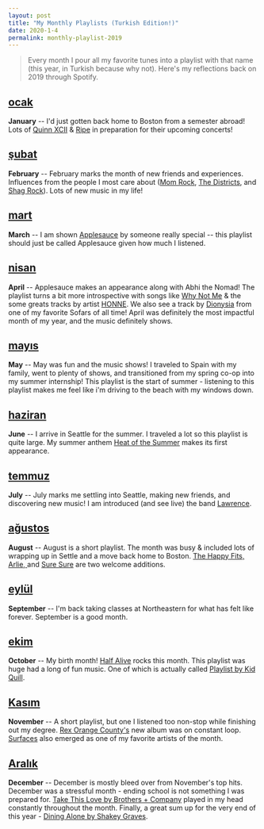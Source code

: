 ```yaml
---
layout: post
title: "My Monthly Playlists (Turkish Edition!)"
date: 2020-1-4
permalink: monthly-playlist-2019
---
```


> Every month I pour all my favorite tunes into a playlist with that name (this year, in Turkish because why not). Here's my reflections back on 2019 through Spotify.

## [ocak](https://open.spotify.com/playlist/6UKHwCMYwRmij4ibqBYzQA?si=CRJqKstzQhmeBWO8nLXnBg)

**January** -- I'd just gotten back home to Boston from a semester abroad! Lots of [Quinn XCII](https://open.spotify.com/artist/3ApUX1o6oSz321MMECyIYd?si=AUdir2G2S5aiohkjJUUcXw) & [Ripe](https://open.spotify.com/artist/19lQ2rJLlP71FOKESiMNJT?si=eU-RzMhtQK2pyl-2uF2Hxw) in preparation for their upcoming concerts!

## [şubat](https://open.spotify.com/playlist/7jOKuLZ4IATEJmId3ebCm3?si=T2c3fSQJSXePcEjOSOm5tg)

**February** -- February marks the month of new friends and experiences. Influences from the people I most care about ([Mom Rock](https://open.spotify.com/artist/6xwv9O4HYAqPMp1bbSqufi?si=E-7K8GKbRfKYmwVN5KirNQ), [The Districts](https://open.spotify.com/artist/3HZgaiR960RFqx9d4LPraD?si=VQoB-_ymQFacv7QFQe2FZQ), and [Shag Rock](https://open.spotify.com/artist/0SJxTOELZJa2Cf19TjNEfm?si=jbsUtrn0SOWUpSLvh0oZdA)). Lots of new music in my life!

## [mart](https://open.spotify.com/playlist/4kAyMOSRWqufbPrqpdsnAg?si=gn5K1WQXSpuKAzCwZgslTg)

**March** -- I am shown [Applesauce](https://open.spotify.com/track/2bsTfDQBc5kmDReErSCrtD?si=WahooIoQQrefYzYqCMcBng) by someone really special -- this playlist should just be called Applesauce given how much I listened.

## [nisan](https://open.spotify.com/playlist/4co9gLLFFkSygUoJ0UzKiV?si=LjLUiz10SBKL3tT5P2XhBw)

**April** -- Applesauce makes an appearance along with Abhi the Nomad! The playlist turns a bit more introspective with songs like [Why Not Me](https://open.spotify.com/track/1gewwJHPkvysxLEGgOKQuB?si=TPOOWxnlTG6UPQFL5jGFeg) & the some greats tracks by artist [HONNE](https://open.spotify.com/artist/0Vw76uk7P8yVtTClWyOhac?si=nFX02UmpTh2XrI8R4j2fvQ). We also see a track by [Dionysia](https://open.spotify.com/artist/5MJRmOUoZK7vJxcvsXYdQQ?si=hSYZtShiTCivXEComZPgQw) from one of my favorite Sofars of all time! April was definitely the most impactful month of my year, and the music definitely shows.

## [mayıs](https://open.spotify.com/playlist/5pLtO3pMyyfvrHQkcjJcx4?si=-SWUaCxfTS-0cC140gZZdQ)

**May** -- May was fun and the music shows! I traveled to Spain with my family, went to plenty of shows, and transitioned from my spring co-op into my summer internship! This playlist is the start of summer - listening to this playlist makes me feel like i'm driving to the beach with my windows down.

## [haziran](https://open.spotify.com/playlist/5OvNZ8NC3jS9S8RrbD1qdX?si=t0yCvY2CTJmSm3j3gfniag)

**June** -- I arrive in Seattle for the summer. I traveled a lot so this playlist is quite large. My summer anthem [Heat of the Summer](https://open.spotify.com/track/649o53ULWYN1y7V2OI5kgo?si=_sTqTTTAQkOsmWtOW9xvog) makes its first appearance.

## [temmuz](https://open.spotify.com/playlist/3nsrAJ9mpBPo2BeO2HoigJ?si=Li8a5dHvQIOwchO1kMHJ-A)

**July** -- July marks me settling into Seattle, making new friends, and discovering new music! I am introduced (and see live) the band [Lawrence](https://open.spotify.com/playlist/3nsrAJ9mpBPo2BeO2HoigJ?si=DTFreb_tSCC9hOjT9RGiUw).

## [ağustos](https://open.spotify.com/playlist/2jvJkfIwlFMSVSycofM2Xr?si=mz82qccbREmM8nEIXF5m2Q)

**August** -- August is a short playlist. The month was busy & included lots of wrapping up in Settle and a move back home to Boston. [The Happy Fits, ](https://open.spotify.com/artist/73rPcaYEhBd0UuVZBqqyQJ?si=DcLExG5bTDGED6zJo07zyQ) [Arlie, ](https://open.spotify.com/artist/6Bllzm0olEwqGwPujaLiuA?si=dqP1PS3uQuSyv86zfqRSxg) and [Sure Sure](https://open.spotify.com/artist/1anAI9P9iSzc9qzLv6AtHZ?si=CJGE4_iaTYikxR4a-3NzXQ) are two welcome additions.

## [eylül](https://open.spotify.com/playlist/5nFlfBFjsJtoLUzNdfYbV4?si=vNmkt5tnRKegYBLJc6dsFg)

**September** -- I'm back taking classes at Northeastern for what has felt like forever. September is a good month.

## [ekim](https://open.spotify.com/playlist/53VbOgwMiMnnSYpYgmEsp0?si=lZH-KFpWRj-Qw1TC_I8suQ)

**October** -- My birth month! [Half Alive](https://open.spotify.com/artist/7sOR7gk6XUlGnxj3p9F54k?si=BEZYkIeoTz-pU4urZnttNg) rocks this month. This playlist was huge had a long of fun music. One of which is actually called [Playlist by Kid Quill](https://open.spotify.com/track/0QXbKnplTUrae3P1P7xdq2?si=O_bEtfNEQ66WbZGTb6gZRQ).

## [Kasım](https://open.spotify.com/playlist/33NhBfhpKhSgms8tqYC5Q7?si=nY_EbWJBQEq-ntMNR_UxvQ)

**November** -- A short playlist, but one I listened too non-stop while finishing out my degree. [Rex Orange County's](https://open.spotify.com/track/7vRia9rlEuTDQxkfXIKySi?si=4Ipf9ofSSfijfgUYK-gZrw) new album was on constant loop. [Surfaces](https://open.spotify.com/artist/4ETSs924pXMzjIeD6E9b4u?si=rmUDPodKQ-6jgD1drhFM2g) also emerged as one of my favorite artists of the month.

## [Aralık](https://open.spotify.com/playlist/2UzX5DT4tUmdzRu693LqlU?si=FdXWSXhkQBG-MdNomkuq0A)

**December** -- December is mostly bleed over from November's top hits. December was a stressful month - ending school is not something I was prepared for. [Take This Love by Brothers + Company](https://open.spotify.com/track/74ehQPUbiEVkUM0UdmkVzc?si=R514NE8ZQEKXqGXHUVgo2A) played in my head constantly throughout the month. Finally, a great sum up for the very end of this year - [Dining Alone by Shakey Graves](https://open.spotify.com/track/3JSlnsGTuO1tAMpgWy7tBz?si=VwcRmiQTRRWS28xVl9uXZg).
